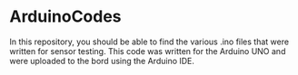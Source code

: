# ArduinoCodes
In this repository, you should be able to find the various .ino files that were written for sensor testing. This code was written for the Arduino UNO and were uploaded to the bord using the Arduino IDE.
